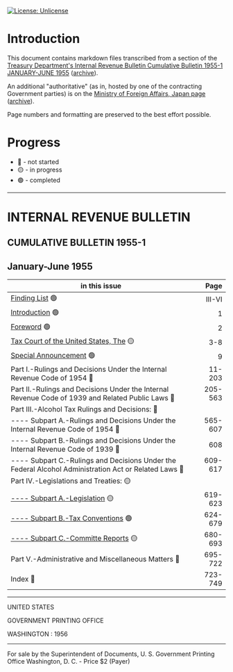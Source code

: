 [![License: Unlicense](https://img.shields.io/badge/license-Unlicense-blue.svg)](http://unlicense.org/)

# Introduction

This document contains markdown files transcribed from a section of the [Treasury Department's Internal Revenue Bulletin Cumulative Bulletin 1955-1 JANUARY-JUNE 1955](https://www.govinfo.gov/content/pkg/GOVPUB-T22-fdc2ce58a1cfd6cd3f7cdc35cb9793b5/pdf/GOVPUB-T22-fdc2ce58a1cfd6cd3f7cdc35cb9793b5-1.pdf) ([archive](https://archive.ph/lr8ut)).

An additional "authoritative" (as in, hosted by one of the contracting Government parties) is on the [Ministry of Foreign Affairs, Japan page](https://www.mofa.go.jp/mofaj/gaiko/treaty/pdfs/A-S38(3)-256.pdf) ([archive](https://archive.ph/oSQAU)).

Page numbers and formatting are preserved to the best effort possible.

# Progress

* 🔴 - not started
* 🟡 - in progress
* 🟢 - completed

---

# INTERNAL REVENUE BULLETIN
## CUMULATIVE BULLETIN 1955-1
## January-June 1955

| **in this issue** | Page |
| ----------------- | ---: |
| [Finding List](Finding%20List.md) 🟢 | III-VI |
| [Introduction](Introduction.md) 🟢 | 1 |
| [Foreword](Foreword.md) 🟢 | 2 |
| [Tax Court of the United States, The](Tax%20Court.md) 🟡 | 3-8 | 
| [Special Announcement](Special%20Announcement.md) 🟢 | 9 |
| Part I.-Rulings and Decisions Under the Internal Revenue Code of 1954 🔴 | 11-203 |
| Part II.-Rulings and Decisions Under the Internal Revenue Code of 1939 and Related Public Laws 🔴 | 205-563 |
| Part III.-Alcohol Tax Rulings and Decisions: 🔴 ||
| ---- Subpart A.-Rulings and Decisions Under the Internal Revenue Code of 1954 🔴 | 565-607 |
| ---- Subpart B.-Rulings and Decisions Under the Internal Revenue Code of 1939 🔴 | 608 |
| ---- Subpart C.-Rulings and Decisions Under the Federal Alcohol Administration Act or Related Laws 🔴 | 609-617 |
| Part IV.-Legislations and Treaties: 🟡 ||
| [---- Subpart A.-Legislation](Part%20IV.-Legislations%20and%20Treaties.Subpart%20A.-Legislation.md) 🟡 | 619-623 | 
| [---- Subpart B.-Tax Conventions](Part%20IV.-Legislations%20and%20Treaties.Subpart%20B.-Tax%20Conventions.md) 🟢 | 624-679 |
| [---- Subpart C.-Committe Reports](Part%20IV.-Legislations%20and%20Treaties.Subpart%20C.-Committe%20Reports.md) 🟡 | 680-693 |
| Part V.-Administrative and Miscellaneous Matters 🔴 | 695-722 |
| Index 🔴 | 723-749 |

---

UNITED STATES

GOVERNMENT PRINTING OFFICE

WASHINGTON : 1956

---

For sale by the Superintendent of Documents, U. S. Government Printing Office
Washington, D. C. - Price $2 (Payer)